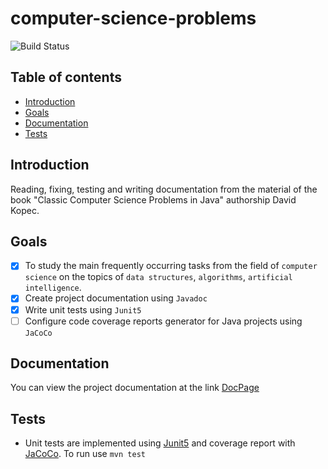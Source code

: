 # computer-science-problems
![Build Status](https://github.com/Kabachel/computer-science-problems/actions/workflows/ci.yml/badge.svg?branch=develop)

## Table of contents
* [Introduction](#Introduction)
* [Goals](#Goals)
* [Documentation](#Documentation)
* [Tests](#Tests)

## Introduction
Reading, fixing, testing and writing documentation from the material of the book "Classic Computer Science Problems in Java" authorship David Kopec.

## Goals
- [x] To study the main frequently occurring tasks from the field of `computer science` on the topics of `data structures`, `algorithms`, `artificial intelligence`.
- [x] Create project documentation using `Javadoc`
- [x] Write unit tests using `Junit5`
- [ ] Configure code coverage reports generator for Java projects using `JaCoCo`

## Documentation
You can view the project documentation at the link [DocPage](https://kabachel.github.io/computer-science-problems/)

## Tests
* Unit tests are implemented using [Junit5](https://github.com/junit-team/junit5/) and coverage report with [JaCoCo](https://github.com/jacoco/jacoco).
To run use `mvn test`

